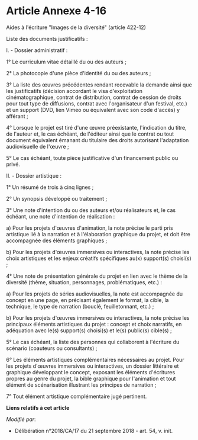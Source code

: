 # Article Annexe 4-16

Aides à l'écriture "Images de la diversité" (article 422-12)

Liste des documents justificatifs :

I. - Dossier administratif :

1° Le curriculum vitae détaillé du ou des auteurs ;

2° La photocopie d'une pièce d'identité du ou des auteurs ;

3° La liste des œuvres précédentes rendant recevable la demande ainsi que les justificatifs (décision accordant le visa
d'exploitation cinématographique, contrat de distribution, contrat de cession de droits pour tout type de diffusions, contrat
avec l'organisateur d'un festival, etc.) et un support (DVD, lien Vimeo ou équivalent avec son code d'accès) y afférant ;

4° Lorsque le projet est tiré d'une œuvre préexistante, l'indication du titre, de l'auteur et, le cas échéant, de l'éditeur
ainsi que le contrat ou tout document équivalent émanant du titulaire des droits autorisant l'adaptation audiovisuelle de
l'œuvre ;

5° Le cas échéant, toute pièce justificative d'un financement public ou privé.

II. - Dossier artistique :

1° Un résumé de trois à cinq lignes ;

2° Un synopsis développé ou traitement ;

3° Une note d'intention du ou des auteurs et/ou réalisateurs et, le cas échéant, une note d'intention de réalisation :

a) Pour les projets d'œuvres d'animation, la note précise le parti pris artistique lié à la narration et à l'élaboration
graphique du projet, et doit être accompagnée des éléments graphiques ;

b) Pour les projets d'œuvres immersives ou interactives, la note précise les choix artistiques et les enjeux créatifs
spécifiques au(x) support(s) choisi(s) ;

4° Une note de présentation générale du projet en lien avec le thème de la diversité (thème, situation, personnages,
problématiques, etc.) :

a) Pour les projets de séries audiovisuelles, la note est accompagnée du concept en une page, en précisant également le
format, la cible, la technique, le type de narration (bouclé, feuilletonnant, etc.) ;

b) Pour les projets d'œuvres immersives ou interactives, la note précise les principaux éléments artistiques du projet :
concept et choix narratifs, en adéquation avec le(s) support(s) choisi(s) et le(s) public(s) cible(s) ;

5° Le cas échéant, la liste des personnes qui collaborent à l'écriture du scénario (coauteurs ou consultants) ;

6° Les éléments artistiques complémentaires nécessaires au projet. Pour les projets d'œuvres immersives ou interactives, un
dossier littéraire et graphique développant le concept, exposant les éléments d'écritures propres au genre du projet, la
bible graphique pour l'animation et tout élément de scénarisation illustrant les principes de narration ;

7° Tout élément artistique complémentaire jugé pertinent.

**Liens relatifs à cet article**

_Modifié par_:

  - Délibération n°2018/CA/17 du 21 septembre 2018 - art. 54, v. init.
